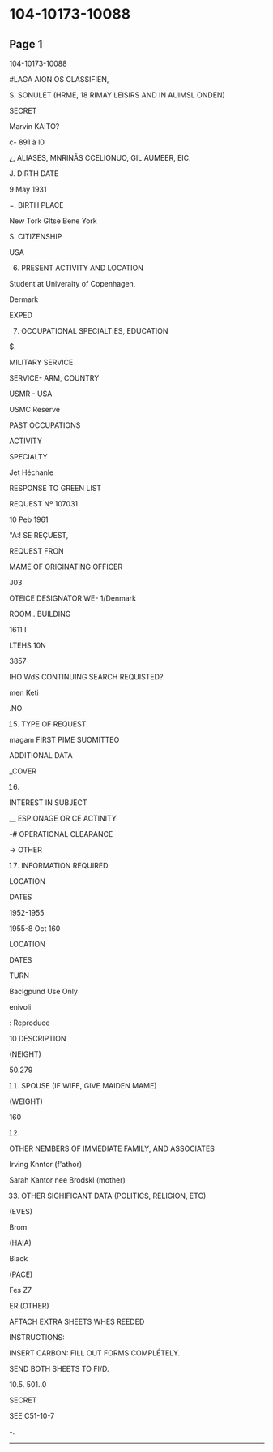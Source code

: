 # 104-10173-10088

## Page 1

104-10173-10088

#LAGA AION OS CLASSIFIEN,

S. SONULÉT (HRME, 18 RIMAY LEISIRS AND IN AUIMSL ONDEN)

SECRET

Marvin KAITO?

c- 891 à l0

¿, ALIASES, MNRINÃS CCELIONUO, GIL AUMEER, EIC.

J. DIRTH DATE

9 May 1931

=. BIRTH PLACE

New Tork Gltse Bene York

S. CITIZENSHIP

USA

6. PRESENT ACTIVITY AND LOCATION

Student at Univeraity of Copenhagen,

Dermark

EXPED

7. OCCUPATIONAL SPECIALTIES, EDUCATION

$.

MILITARY SERVICE

SERVICE- ARM, COUNTRY

USMR - USA

USMC Reserve

PAST OCCUPATIONS

ACTIVITY

SPECIALTY

Jet Héchanle

RESPONSE TO GREEN LIST

REQUEST Nº 107031

10 Peb 1961

"A:! SE REÇUEST,

REQUEST FRON

MAME OF ORIGINATING OFFICER

J03

OTEICE DESIGNATOR WE- 1/Denmark

ROOM.. BUILDING

1611 I

LTEHS 10N

3857

IHO WdS CONTINUING SEARCH REQUISTED?

men Keti

.NO

15. TYPE OF REQUEST

magam FIRST PIME SUOMITTEO

ADDITIONAL DATA

_COVER

16.

INTEREST IN SUBJECT

__ ESPIONAGE OR CE ACTINITY

-# OPERATIONAL CLEARANCE

→ OTHER

17. INFORMATION REQUIRED

LOCATION

DATES

1952-1955

1955-8 Oct 160

LOCATION

DATES

TURN

Baclgpund Use Only

enivoli

: Reproduce

10 DESCRIPTION

(NEIGHT)

50.279

11. SPOUSE (IF WIFE, GIVE MAIDEN MAME)

(WEIGHT)

160

12.

OTHER NEMBERS OF IMMEDIATE FAMILY, AND ASSOCIATES

Irving Knntor (f'athor)

Sarah Kantor nee Brodskl (mother)

33. OTHER SIGHIFICANT DATA (POLITICS, RELIGION, ETC)

(EVES)

Brom

(HAIA)

Black

(PACE)

Fes Z7

ER (OTHER)

AFTACH EXTRA SHEETS WHES REEDED

INSTRUCTIONS:

INSERT CARBON: FILL OUT FORMS COMPLÉTELY.

SEND BOTH SHEETS TO FI/D.

10.5. 501..0

SECRET

SEE C51-10-7

-.

---

